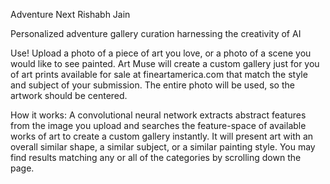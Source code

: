 Adventure Next
Rishabh Jain

Personalized adventure gallery curation harnessing the creativity of AI

Use!
Upload a photo of a piece of art you love, or a photo of a scene you would like to see painted. Art Muse will create a custom gallery just for you of art prints available for sale at fineartamerica.com that match the style and subject of your submission. The entire photo will be used, so the artwork should be centered.

How it works:
A convolutional neural network extracts abstract features from the image you upload and searches the feature-space of available works of art to create a custom gallery instantly. It will present art with an overall similar shape, a similar subject, or a similar painting style. You may find results matching any or all of the categories by scrolling down the page.